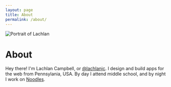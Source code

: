 ```yaml
---
layout: page
title: About
permalink: /about/
---
```


<img alt="Portrait of Lachlan" src="http://d1fmxjrxw87eps.cloudfront.net/me.jpg" class="block circle avatar mx-auto">

<h1 class="center ultra mt1">About</h1>

Hey there! I'm Lachlan Campbell, or <a href="https://twitter.com/lachlanjc">@lachlanjc</a>. I design and build apps for the web from Pennsylania, USA. By day I attend middle school, and by night I work on <a href="http://www.getnoodl.es/">Noodles</a>.
